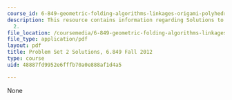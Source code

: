 ```yaml
---
course_id: 6-849-geometric-folding-algorithms-linkages-origami-polyhedra-fall-2012
description: This resource contains information regarding Solutions to Problem Set
  2.
file_location: /coursemedia/6-849-geometric-folding-algorithms-linkages-origami-polyhedra-fall-2012/48887fd9952e6fffb70a0e888af1d4a5_MIT6_849F12_ps2_sol.pdf
file_type: application/pdf
layout: pdf
title: Problem Set 2 Solutions, 6.849 Fall 2012
type: course
uid: 48887fd9952e6fffb70a0e888af1d4a5

---
```

None